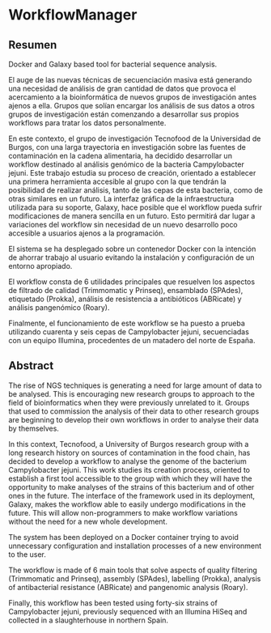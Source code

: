 # WorkflowManager
## Resumen
Docker and Galaxy based tool for bacterial sequence analysis.

El auge de las nuevas técnicas de secuenciación masiva está generando una necesidad de
análisis de gran cantidad de datos que provoca el acercamiento a la bioinformática de nuevos
grupos de investigación antes ajenos a ella. Grupos que solían encargar los análisis de sus datos a
otros grupos de investigación están comenzando a desarrollar sus propios workflows para tratar
los datos personalmente.

En este contexto, el grupo de investigación Tecnofood de la Universidad de Burgos, con una
larga trayectoria en investigación sobre las fuentes de contaminación en la cadena alimentaria,
ha decidido desarrollar un workflow destinado al análisis genómico de la bacteria Campylobacter
jejuni. Este trabajo estudia su proceso de creación, orientado a establecer una primera herramienta
accesible al grupo con la que tendrán la posibilidad de realizar análisis, tanto de las cepas
de esta bacteria, como de otras similares en un futuro. La interfaz gráfica de la infraestructura
utilizada para su soporte, Galaxy, hace posible que el workflow pueda sufrir modificaciones de
manera sencilla en un futuro. Esto permitirá dar lugar a variaciones del workflow sin necesidad
de un nuevo desarrollo poco accesible a usuarios ajenos a la programación.

El sistema se ha desplegado sobre un contenedor Docker con la intención de ahorrar trabajo
al usuario evitando la instalación y configuración de un entorno apropiado.

El workflow consta de 6 utilidades principales que resuelven los aspectos de filtrado de calidad
(Trimmomatic y Prinseq), ensamblado (SPAdes), etiquetado (Prokka), análisis de resistencia a
antibióticos (ABRicate) y análisis pangenómico (Roary).

Finalmente, el funcionamiento de este workflow se ha puesto a prueba utilizando cuarenta
y seis cepas de Campylobacter jejuni, secuenciadas con un equipo Illumina, procedentes de un
matadero del norte de España.

## Abstract

The rise of NGS techniques is generating a need for large amount of data to be analysed.
This is encouraging new research groups to approach to the field of bioinformatics when they
were previously unrelated to it. Groups that used to commission the analysis of their data to
other research groups are beginning to develop their own workflows in order to analyse their
data by themselves.

In this context, Tecnofood, a University of Burgos research group with a long research history
on sources of contamination in the food chain, has decided to develop a workflow to analyse the
genome of the bacterium Campylobacter jejuni. This work studies its creation process, oriented
to establish a first tool accessible to the group with which they will have the opportunity to
make analyses of the strains of this bacterium and of other ones in the future. The interface of
the framework used in its deployment, Galaxy, makes the workflow able to easily undergo modifications
in the future. This will allow non-programmers to make workflow variations without
the need for a new whole development.

The system has been deployed on a Docker container trying to avoid unnecessary configuration
and installation processes of a new environment to the user.

The workflow is made of 6 main tools that solve aspects of quality filtering (Trimmomatic and
Prinseq), assembly (SPAdes), labelling (Prokka), analysis of antibacterial resistance (ABRicate)
and pangenomic analysis (Roary).

Finally, this workflow has been tested using forty-six strains of Campylobacter jejuni, previously
sequenced with an Illumina HiSeq and collected in a slaughterhouse in northern Spain.
